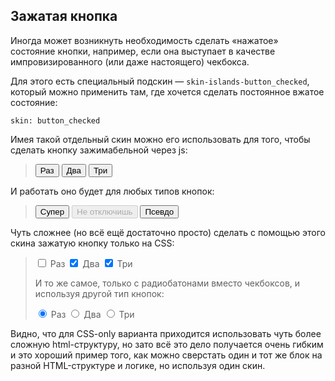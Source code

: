---
---

## Зажатая кнопка

Иногда может возникнуть необходимость сделать «нажатое» состояние кнопки, например, если она выступает в качестве импровизированного (или даже настоящего) чекбокса.

Для этого есть специальный подскин — `skin-islands-button_checked`, который можно применить там, где хочется сделать постоянное вжатое состояние:

    skin: button_checked

Имея такой отдельный скин можно его использовать для того, чтобы сделать кнопку зажимабельной через js:

> <div>
>     <button class="button toggle-button" type="button">
>         <span class="button-content">Раз</span>
>     </button>
>     <button class="button toggle-button is-checked" type="button">
>         <span class="button-content">Два</span>
>     </button>
>     <button class="button toggle-button is-checked" type="button">
>         <span class="button-content">Три</span>
>     </button>
> </div>
>
> <div class="example:toggle-button"></div>

И работать оно будет для любых типов кнопок:

> <div>
>     <button class="super-button toggle-button is-checked" type="button">
>         <span class="button-content">Супер</span>
>     </button>
>     <button class="button toggle-button is-checked is-disabled" type="button" disabled="disabled">
>         <span class="button-content">Не отключишь</span>
>     </button>
>     <button class="pseudo-button toggle-button" type="button">
>         <span class="button-content">Псевдо</span>
>     </button>
> </div>

Чуть сложнее (но всё ещё достаточно просто) сделать с помощью этого скина зажатую кнопку только на CSS:

> <label class="toggler">
>     <input class="toggler-controller" type="checkbox">
>     <span class="button toggler-view">
>         <span class="button-content">Раз</span>
>     </span>
> </label>
> <label class="toggler">
>     <input class="toggler-controller" type="checkbox" checked="checked">
>     <span class="button toggler-view">
>         <span class="button-content">Два</span>
>     </span>
> </label>
> <label class="toggler">
>     <input class="toggler-controller" type="checkbox" checked="checked">
>     <span class="button toggler-view">
>         <span class="button-content">Три</span>
>     </span>
> </label>
>
> И то же самое, только с радиобатонами вместо чекбоксов, и используя другой тип кнопок:
>
> <label class="toggler">
>     <input class="toggler-controller" type="radio" name="toggler1" checked="checked">
>     <span class="pseudo-button toggler-view">
>         <span class="button-content">Раз</span>
>     </span>
> </label>
> <label class="toggler">
>     <input class="toggler-controller" type="radio" name="toggler1">
>     <span class="pseudo-button toggler-view">
>         <span class="button-content">Два</span>
>     </span>
> </label>
> <label class="toggler">
>     <input class="toggler-controller" type="radio" name="toggler1">
>     <span class="pseudo-button toggler-view">
>         <span class="button-content">Три</span>
>     </span>
> </label>
>
> <div class="example:toggler"></div>

Видно, что для CSS-only варианта приходится использовать чуть более сложную html-структуру, но зато всё это дело получается очень гибким и это хороший пример того, как можно сверстать один и тот же блок на разной HTML-структуре и логике, но используя один скин.
